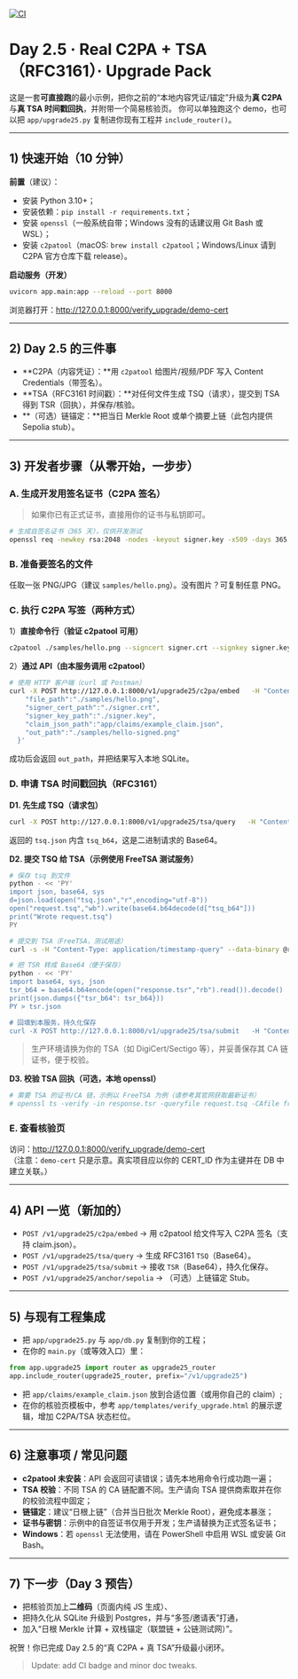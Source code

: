 [![CI](https://github.com/Chengyue5211/day25_upgrade_pack/actions/workflows/ci.yml/badge.svg)](https://github.com/Chengyue5211/day25_upgrade_pack/actions/workflows/ci.yml)
  
# Day 2.5 · Real C2PA + TSA（RFC3161）· Upgrade Pack

这是一套**可直接跑**的最小示例，把你之前的“本地内容凭证/锚定”升级为**真 C2PA**与**真 TSA 时间戳回执**，并附带一个简易核验页。
你可以单独跑这个 demo，也可以把 `app/upgrade25.py` 复制进你现有工程并 `include_router()`。

---

## 1) 快速开始（10 分钟）

**前置**（建议）：
- 安装 Python 3.10+；
- 安装依赖：`pip install -r requirements.txt`；
- 安装 `openssl`（一般系统自带；Windows 没有的话建议用 Git Bash 或 WSL）；
- 安装 `c2patool`（macOS: `brew install c2patool`；Windows/Linux 请到 C2PA 官方仓库下载 release）。

**启动服务（开发）**
```bash
uvicorn app.main:app --reload --port 8000
```
浏览器打开：<http://127.0.0.1:8000/verify_upgrade/demo-cert>

---

## 2) Day 2.5 的三件事

- **C2PA（内容凭证）：**用 `c2patool` 给图片/视频/PDF 写入 Content Credentials（带签名）。
- **TSA（RFC3161 时间戳）：**对任何文件生成 TSQ（请求），提交到 TSA 得到 TSR（回执），并保存/核验。
- **（可选）链锚定：**把当日 Merkle Root 或单个摘要上链（此包内提供 Sepolia stub）。

---

## 3) 开发者步骤（从零开始，一步步）

### A. 生成开发用签名证书（C2PA 签名）
> 如果你已有正式证书，直接用你的证书与私钥即可。

```bash
# 生成自签名证书（365 天），仅供开发测试
openssl req -newkey rsa:2048 -nodes -keyout signer.key -x509 -days 365 -out signer.crt -subj "/CN=LeapCraft Dev Signer"
```

### B. 准备要签名的文件
任取一张 PNG/JPG（建议 `samples/hello.png`）。没有图片？可复制任意 PNG。

### C. 执行 C2PA 写签（两种方式）
1）**直接命令行（验证 c2patool 可用）**
```bash
c2patool ./samples/hello.png --signcert signer.crt --signkey signer.key --out ./samples/hello-signed.png -m app/claims/example_claim.json
```

2）**通过 API（由本服务调用 c2patool）**
```bash
# 使用 HTTP 客户端（curl 或 Postman）
curl -X POST http://127.0.0.1:8000/v1/upgrade25/c2pa/embed   -H "Content-Type: application/json"   -d '{
    "file_path":"./samples/hello.png",
    "signer_cert_path":"./signer.crt",
    "signer_key_path":"./signer.key",
    "claim_json_path":"app/claims/example_claim.json",
    "out_path":"./samples/hello-signed.png"
  }'
```
成功后会返回 `out_path`，并把结果写入本地 SQLite。

### D. 申请 TSA 时间戳回执（RFC3161）

**D1. 先生成 TSQ（请求包）**
```bash
curl -X POST http://127.0.0.1:8000/v1/upgrade25/tsa/query   -H "Content-Type: application/json"   -d '{"file_path":"./samples/hello-signed.png","hash_algo":"sha256"}'   > tsq.json
```
返回的 `tsq.json` 内含 `tsq_b64`，这是二进制请求的 Base64。

**D2. 提交 TSQ 给 TSA（示例使用 FreeTSA 测试服务）**
```bash
# 保存 tsq 到文件
python - << 'PY'
import json, base64, sys
d=json.load(open("tsq.json","r",encoding="utf-8"))
open("request.tsq","wb").write(base64.b64decode(d["tsq_b64"]))
print("Wrote request.tsq")
PY

# 提交到 TSA（FreeTSA，测试用途）
curl -s -H "Content-Type: application/timestamp-query" --data-binary @request.tsq https://freetsa.org/tsr > response.tsr

# 把 TSR 转成 Base64（便于保存）
python - << 'PY'
import base64, sys, json
tsr_b64 = base64.b64encode(open("response.tsr","rb").read()).decode()
print(json.dumps({"tsr_b64": tsr_b64}))
PY > tsr.json

# 回填到本服务，持久化保存
curl -X POST http://127.0.0.1:8000/v1/upgrade25/tsa/submit   -H "Content-Type: application/json"   -d @tsr.json
```

> 生产环境请换为你的 TSA（如 DigiCert/Sectigo 等），并妥善保存其 CA 链证书，便于校验。

**D3. 校验 TSA 回执（可选，本地 openssl）**
```bash
# 需要 TSA 的证书/CA 链，示例以 FreeTSA 为例（请参考其官网获取最新证书）
# openssl ts -verify -in response.tsr -queryfile request.tsq -CAfile freetsa.pem -untrusted freetsa.cer
```

### E. 查看核验页
访问：<http://127.0.0.1:8000/verify_upgrade/demo-cert>  
（注意：`demo-cert` 只是示意。真实项目应以你的 CERT_ID 作为主键并在 DB 中建立关联。）

---

## 4) API 一览（新加的）

- `POST /v1/upgrade25/c2pa/embed` → 用 c2patool 给文件写入 C2PA 签名（支持 claim.json）。
- `POST /v1/upgrade25/tsa/query` → 生成 RFC3161 `TSQ`（Base64）。
- `POST /v1/upgrade25/tsa/submit` → 接收 `TSR`（Base64），持久化保存。
- `POST /v1/upgrade25/anchor/sepolia` → （可选）上链锚定 Stub。

---

## 5) 与现有工程集成

- 把 `app/upgrade25.py` 与 `app/db.py` 复制到你的工程；
- 在你的 `main.py`（或等效入口）里：
```python
from app.upgrade25 import router as upgrade25_router
app.include_router(upgrade25_router, prefix="/v1/upgrade25")
```
- 把 `app/claims/example_claim.json` 放到合适位置（或用你自己的 claim）;
- 在你的核验页模板中，参考 `app/templates/verify_upgrade.html` 的展示逻辑，增加 C2PA/TSA 状态栏位。

---

## 6) 注意事项 / 常见问题

- **c2patool 未安装**：API 会返回可读错误；请先本地用命令行成功跑一遍；
- **TSA 校验**：不同 TSA 的 CA 链配置不同。生产请向 TSA 提供商索取并在你的校验流程中固定；
- **链锚定**：建议“日根上链”（合并当日批次 Merkle Root），避免成本暴涨；
- **证书与密钥**：示例中的自签证书仅用于开发；生产请替换为正式签名证书；
- **Windows**：若 `openssl` 无法使用，请在 PowerShell 中启用 WSL 或安装 Git Bash。

---

## 7) 下一步（Day 3 预告）

- 把核验页加上**二维码**（页面内纯 JS 生成）、
- 把持久化从 SQLite 升级到 Postgres，并与“多签/邀请表”打通，
- 加入“日根 Merkle 计算 + 双栈锚定（联盟链 + 公链测试网）”。

祝贺！你已完成 Day 2.5 的“真 C2PA + 真 TSA”升级最小闭环。

> Update: add CI badge and minor doc tweaks.

